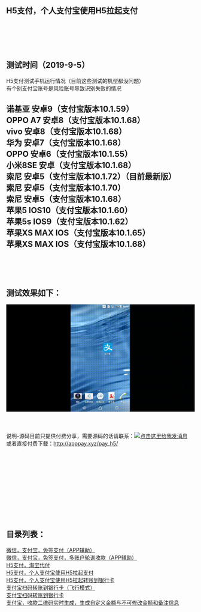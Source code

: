 H5支付，个人支付宝使用H5拉起支付
-
<br>
<br>
<br>
<br>

测试时间（2019-9-5）
-

H5支付测试手机运行情况（目前这些测试的机型都没问题）<br>
有个别支付宝账号是风险账号导致识别失败的情况

诺基亚 安卓9（支付宝版本10.1.59）<br>
OPPO A7 安卓8（支付宝版本10.1.68）<br>
vivo 安卓8（支付宝版本10.1.68）<br>
华为 安卓7（支付宝版本10.1.68）<br>
OPPO 安卓6（支付宝版本10.1.55）<br>
小米8SE 安卓（支付宝版本10.1.68）<br>
索尼 安卓5（支付宝版本10.1.72）（目前最新版）<br>
索尼 安卓5（支付宝版本10.1.70）<br>
索尼 安卓5（支付宝版本10.1.68）<br>
苹果5 IOS10（支付宝版本10.1.60）<br>
苹果5s IOS9（支付宝版本10.1.62）<br>
苹果XS MAX IOS（支付宝版本10.1.65）<br>
苹果XS MAX IOS（支付宝版本10.1.68）<br>
<br>
<br>
<br>
<br>
测试效果如下：
-

![image](https://github.com/apppay/h5pay/blob/master/h5.gif)
<br>
<br>
<br>
<br>
说明-源码目前只提供付费分享，需要源码的话请联系：<a target="_blank" href="http://wpa.qq.com/msgrd?v=3&uin=862766409&site=qq&menu=yes"><img border="0" src="http://wpa.qq.com/pa?p=2:862766409:51" alt="点击这里给我发消息" title="点击这里给我发消息"/></a><br>
或者直接付费下载：http://apppay.xyz/pay_h5/
<br>
<br>
<br>
<br>
<br>
<br>
<br>
<br>
<br>
<br>
<br>
<br>
<h2>目录列表：</h2>
<a href="https://github.com/apppay/pay">微信，支付宝，免签支付（APP辅助）</a><br>
<a href="https://github.com/apppay/ManyUsers">微信，支付宝，免签支付，多账户轮训收款（APP辅助）</a><br>
<a href="https://github.com/apppay/dfpay">H5支付，淘宝代付</a><br>
<a href="https://github.com/apppay/h5pay">H5支付，个人支付宝使用H5拉起支付</a><br>
<a href="https://github.com/apppay/h5toyh">H5支付，个人支付宝使用H5拉起转账到银行卡</a><br>
<a href="https://github.com/apppay/h5toyhfx">支付宝扫码转账到银行卡（飞行模式）</a><br>
<a href="https://github.com/apppay/zztoyh">支付宝扫码转账到银行卡</a><br>
<a href="https://github.com/apppay/zhifubao">支付宝，收款二维码实时生成，生成自定义金额与不可修改金额和备注信息</a><br>









